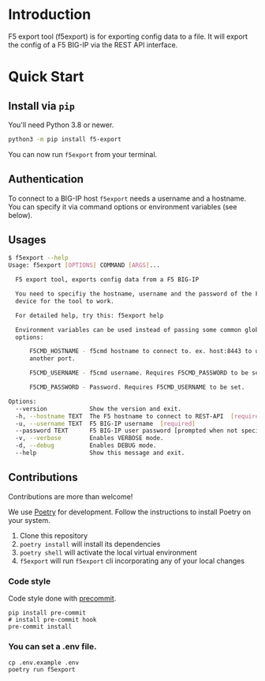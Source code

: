 # Introduction
F5 export tool (f5export) is for exporting config data to a file.
It will export the config of a F5 BIG-IP via the REST API interface.

# Quick Start

## Install via `pip`

You'll need Python 3.8 or newer.

```bash
python3 -m pip install f5-export
```

You can now run `f5export` from your terminal.

## Authentication

To connect to a BIG-IP host `f5export` needs a username and a hostname. You can specify it via command options or environment variables (see below).

## Usages

```bash
$ f5export --help
Usage: f5export [OPTIONS] COMMAND [ARGS]...

  F5 export tool, exports config data from a F5 BIG-IP

  You need to specifiy the hostname, username and the password of the F5
  device for the tool to work.

  For detailed help, try this: f5export help

  Environment variables can be used instead of passing some common global
  options:

      F5CMD_HOSTNAME - f5cmd hostname to connect to. ex. host:8443 to use
      another port.

      F5CMD_USERNAME - f5cmd username. Requires F5CMD_PASSWORD to be set.

      F5CMD_PASSWORD - Password. Requires F5CMD_USERNAME to be set.

Options:
  --version            Show the version and exit.
  -h, --hostname TEXT  The F5 hostname to connect to REST-API  [required]
  -u, --username TEXT  F5 BIG-IP username  [required]
  --password TEXT      F5 BIG-IP user password [prompted when not specified]
  -v, --verbose        Enables VERBOSE mode.
  -d, --debug          Enables DEBUG mode.
  --help               Show this message and exit.

```
## Contributions

Contributions are more than welcome!

We use [Poetry](https://python-poetry.org/docs/) for development. Follow the instructions to install Poetry on your system.

1. Clone this repository
2. `poetry install` will install its dependencies
3. `poetry shell` will activate the local virtual environment
4. `f5export` will run `f5export` cli incorporating any of your local changes

### Code style

Code style done with [precommit](https://pre-commit.com/).

```
pip install pre-commit
# install pre-commit hook
pre-commit install
```

### You can set a .env file.

```
cp .env.example .env
poetry run f5export
```

